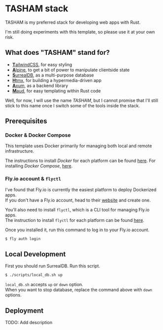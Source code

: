 # TASHAM stack

TASHAM is my preferred stack for developing web apps with Rust.   

I'm still doing experiments with this template, so please use it at your own risk.  

## What does "TASHAM" stand for?

- [**T**ailwindCSS](https://tailwindcss.com/), for easy styling
- [**A**lpine](https://alpinejs.dev/), to get a bit of power to manipulate clientside state
- [**S**urrealDB](https://surrealdb.com/), as a multi-purpose database 
- [**H**tmx](https://htmx.org/), for building a hypermedia-driven app
- [**A**xum](https://docs.rs/axum/latest/axum/), as a backend library
- [**M**aud](https://maud.lambda.xyz/), for easy templating within Rust code 

Well, for now, I will use the name _TASHAM_, but I cannot promise that I'll still stick to this name once 
I switch some of the tools inside the stack.

## Prerequisites

### Docker & Docker Compose

This template uses Docker primarily for managing both local and remote infrastructure.  

The instructions to install _Docker_ for each platform can be found [here](https://docs.docker.com/engine/install/).
For installing _Docker Compose_, [here](https://docs.docker.com/compose/install/linux/#install-the-plugin-manually).

### Fly.io account & `flyctl`

I've found that Fly.io is currently the easiest platform to deploy Dockerized apps.  
If you don't have a Fly.io account, head to their [website](https://fly.io/) and create one.  

You'll also need to install `flyctl`, which is a CLI tool for managing Fly.io apps.  
The instruction to install `flyctl` for each platform can be found [here](https://fly.io/docs/hands-on/install-flyctl/).

Once you installed it, run this command to log in to your Fly.io account.  

```bash
$ fly auth login
```

## Local Development

First you should run SurrealDB. Run this script.  

```bash
$ ./scripts/local_db.sh up
```

`local_db.sh` accepts `up` or `down` option.  
When you want to stop database, replace the command above with `down` options.

## Deployment

TODO: Add description
